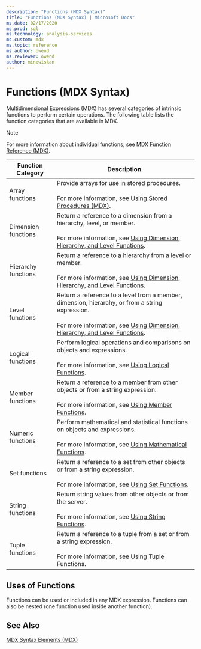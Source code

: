 ```yaml
---
description: "Functions (MDX Syntax)"
title: "Functions (MDX Syntax) | Microsoft Docs"
ms.date: 02/17/2020
ms.prod: sql
ms.technology: analysis-services
ms.custom: mdx
ms.topic: reference
ms.author: owend
ms.reviewer: owend
author: minewiskan
---
```

# Functions (MDX Syntax)


  Multidimensional Expressions (MDX) has several categories of intrinsic functions to perform certain operations. The following table lists the function categories that are available in MDX.  
  
> [!NOTE]  
>  For more information about individual functions, see [MDX Function Reference &#40;MDX&#41;](../mdx/mdx-function-reference-mdx.md).  
  
|Function Category|Description|  
|-----------------------|-----------------|  
|Array functions|Provide arrays for use in stored procedures.<br /><br /> For more information, see [Using Stored Procedures &#40;MDX&#41;](../mdx/using-stored-procedures-mdx.md).|  
|Dimension functions|Return a reference to a dimension from a hierarchy, level, or member.<br /><br /> For more information, see [Using Dimension, Hierarchy, and Level Functions](../mdx/using-dimension-hierarchy-and-level-functions.md).|  
|Hierarchy functions|Return a reference to a hierarchy from a level or member.<br /><br /> For more information, see [Using Dimension, Hierarchy, and Level Functions](../mdx/using-dimension-hierarchy-and-level-functions.md).|  
|Level functions|Return a reference to a level from a member, dimension, hierarchy, or from a string expression.<br /><br /> For more information, see [Using Dimension, Hierarchy, and Level Functions](../mdx/using-dimension-hierarchy-and-level-functions.md).|  
|Logical functions|Perform logical operations and comparisons on objects and expressions.<br /><br /> For more information, see [Using Logical Functions](../mdx/using-logical-functions.md).|  
|Member functions|Return a reference to a member from other objects or from a string expression.<br /><br /> For more information, see [Using Member Functions](../mdx/using-member-functions.md).|  
|Numeric functions|Perform mathematical and statistical functions on objects and expressions.<br /><br /> For more information, see [Using Mathematical Functions](../mdx/using-mathematical-functions.md).|  
|Set functions|Return a reference to a set from other objects or from a string expression.<br /><br /> For more information, see [Using Set Functions](../mdx/using-set-functions.md).|  
|String functions|Return string values from other objects or from the server.<br /><br /> For more information, see [Using String Functions](../mdx/using-string-functions.md).|  
|Tuple functions|Return a reference to a tuple from a set or from a string expression.<br /><br /> For more information, see Using Tuple Functions.|  
  
## Uses of Functions  
 Functions can be used or included in any MDX expression. Functions can also be nested (one function used inside another function).  
  
## See Also  
 [MDX Syntax Elements &#40;MDX&#41;](../mdx/mdx-syntax-elements-mdx.md)  
  
  
